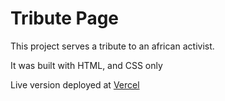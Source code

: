 # Tribute Page
This project serves a tribute to an african activist.

It was built with HTML, and CSS only

Live version deployed at [Vercel](https://fcc-tribute-page-bice.vercel.app/)
